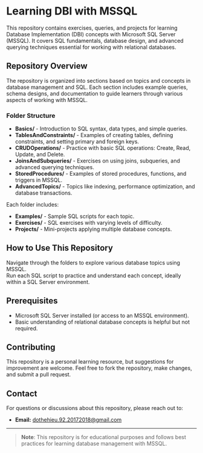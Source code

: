 # Learning DBI with MSSQL

This repository contains exercises, queries, and projects for learning Database Implementation (DBI) concepts with Microsoft SQL Server (MSSQL). It covers SQL fundamentals, database design, and advanced querying techniques essential for working with relational databases.

## Repository Overview

The repository is organized into sections based on topics and concepts in database management and SQL. Each section includes example queries, schema designs, and documentation to guide learners through various aspects of working with MSSQL.

### Folder Structure

- **Basics/** - Introduction to SQL syntax, data types, and simple queries.
- **TablesAndConstraints/** - Examples of creating tables, defining constraints, and setting primary and foreign keys.
- **CRUDOperations/** - Practice with basic SQL operations: Create, Read, Update, and Delete.
- **JoinsAndSubqueries/** - Exercises on using joins, subqueries, and advanced querying techniques.
- **StoredProcedures/** - Examples of stored procedures, functions, and triggers in MSSQL.
- **AdvancedTopics/** - Topics like indexing, performance optimization, and database transactions.

Each folder includes:
- **Examples/** - Sample SQL scripts for each topic.
- **Exercises/** - SQL exercises with varying levels of difficulty.
- **Projects/** - Mini-projects applying multiple database concepts.

## How to Use This Repository

Navigate through the folders to explore various database topics using MSSQL.  
Run each SQL script to practice and understand each concept, ideally within a SQL Server environment.

## Prerequisites

- Microsoft SQL Server installed (or access to an MSSQL environment).
- Basic understanding of relational database concepts is helpful but not required.

## Contributing

This repository is a personal learning resource, but suggestions for improvement are welcome. Feel free to fork the repository, make changes, and submit a pull request.

## Contact

For questions or discussions about this repository, please reach out to:

- **Email:** dothehieu.92.20172018@gmail.com

---

> **Note**: This repository is for educational purposes and follows best practices for learning database management with MSSQL.
